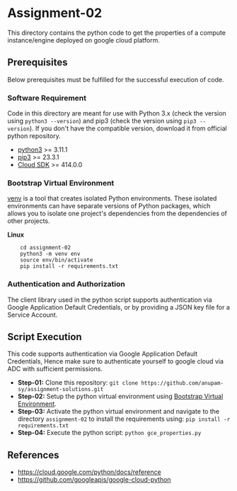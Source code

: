 # Assignment-02
This directory contains the python code to get the properties of a compute instance/engine deployed on google cloud platform.

## Prerequisites
Below prerequisites must be fulfilled for the successful execution of code.

### Software Requirement
Code in this directory are meant for use with Python 3.x (check the version using `python3 --version`) and pip3 (check the version using `pip3 --version`). If you don't have the compatible version, download it from official python repository.

- [python3](https://www.python.org/downloads/) >= 3.11.1
- [pip3](https://pypi.org/project/pip/) >= 23.3.1
- [Cloud SDK](https://cloud.google.com/sdk/install) >= 414.0.0

### Bootstrap Virtual Environment
[venv](https://docs.python.org/3/library/venv.html) is a tool that creates isolated Python environments. These isolated environments can have separate versions of Python packages, which allows you to isolate one project's dependencies from the dependencies of other projects.

**Linux**
```
    cd assignment-02
    python3 -m venv env
    source env/bin/activate
    pip install -r requirements.txt
```

### Authentication and Authorization
The client library used in the python script supports authentication via Google Application Default Credentials, or by providing a JSON key file for a Service Account.

## Script Execution
This code supports authentication via Google Application Default Credentials, Hence make sure to authenticate yourself to google cloud via ADC with sufficient permissions.

- **Step-01:** Clone this repository: `git clone https://github.com/anupam-sy/assignment-solutions.git`
- **Step-02:** Setup the python virtual environment using [Bootstrap Virtual Environment](#bootstrap-virtual-environment).
- **Step-03:** Activate the python virtual environment and navigate to the directory `assignment-02` to install the requirements using: `pip install -r requirements.txt`  
- **Step-04:** Execute the python script: `python gce_properties.py`

## References
- https://cloud.google.com/python/docs/reference
- https://github.com/googleapis/google-cloud-python
